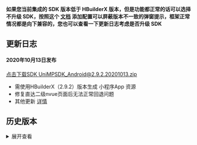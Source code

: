 **如果您当前集成的 SDK 版本低于 HBuilderX 版本，但是功能都正常的话可以选择不升级 SDK，按照这个 [文档](https://ask.dcloud.net.cn/article/35627) 添加配置可以屏蔽版本不一致的弹窗提示，框架正常情况都是向下兼容的，您也可以查看一下更新日志考虑是否升级 SDK**

## 更新日志
#### 2020年10月13日发布
[点击下载SDK UniMPSDK_Android@2.9.2.20201013.zip](http://download.dcloud.net.cn/unimpsdk/UniMPSDK_Android@2.9.2.20201013.zip)
+ 需使用HBuilderX（2.9.2）版本生成 小程序App 资源
+ 修复直达二级nvue页面后无法正常回退问题
+ 其他更新 [详情](https://download1.dcloud.net.cn/hbuilderx/changelog/2.9.2.20201013-alpha.html)


## 历史版本
<details>
<summary>展开查看</summary>

百度网盘链接: [https://pan.baidu.com/s/1Gb19IMm2ihRA0u4MNzCT4Q](https://pan.baidu.com/s/1Gb19IMm2ihRA0u4MNzCT4Q) 提取码: hnug